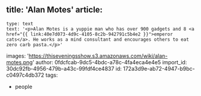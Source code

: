 title: 'Alan Motes'
article:
  -
    type: text
    text: '<p>Alan Motes is a yuppie man who has over 900 gadgets and 8 <a href="{{ link:40e7d073-4d9c-4105-8c2b-942791c5b4e2 }}">emperor cats</a>. He works as a mind consultant and encourages others to eat zero carb pasta.</p>'
images: 'https://thiseveningsshow.s3.amazonaws.com/wiki/alan-motes.png'
author: 0fdcfcab-9dc5-4bdc-a78c-4fa4eca4e4e5
import_id: 30dc92fb-4956-479b-a43c-99fdf4ce4837
id: 172a3d9e-ab72-4947-b9bc-c0497c4db372
tags:
  - people
